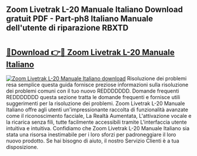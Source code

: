 ## Zoom Livetrak L-20 Manuale Italiano Download gratuit PDF - Part-ph8 Italiano Manuale dell'utente di riparazione RBXTD

# <h2><a href="http://dfa5twr.blite.top/?on=Zoom+Livetrak+L-20+Manuale+Italiano">🔗Download 👉🔴 Zoom Livetrak L-20 Manuale Italiano</a></h2>

[![Zoom Livetrak L-20 Manuale Italiano download](https://i.imgur.com/lujVjoI.png)](http://dfa5twr.blite.top/?on=Zoom+Livetrak+L-20+Manuale+Italiano)
Risoluzione dei problemi resa semplice questa guida fornisce preziose informazioni sulla risoluzione dei problemi comuni con il tuo nuovo REDDDDDDD. Domande frequenti REDDDDDDD questa sezione tratta le domande frequenti e fornisce utili suggerimenti per la risoluzione dei problemi. Zoom Livetrak L-20 Manuale Italiano offre agli utenti un'impressionante raccolta di funzionalità avanzate come il riconoscimento facciale, La Realtà Aumentata, L'attivazione vocale e la ricarica senza fili, tutte facilmente accessibili tramite L'interfaccia utente intuitiva e intuitiva. Confidiamo che Zoom Livetrak L-20 Manuale Italiano sia stata una risorsa inestimabile per i loro sforzi per padroneggiare il loro nuovo prodotto. Se hai bisogno di aiuto, il nostro Servizio Clienti è a tua disposizione.
